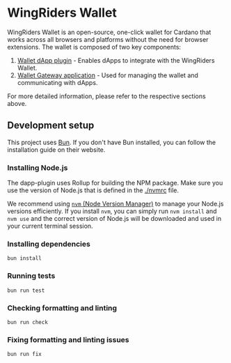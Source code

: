 # WingRiders Wallet

WingRiders Wallet is an open-source, one-click wallet for Cardano that works across all browsers and platforms without the need for browser extensions. The wallet is composed of two key components:

1. [Wallet dApp plugin](./dapp-plugin/README.md) - Enables dApps to integrate with the WingRiders Wallet.
2. [Wallet Gateway application](./gateway/README.md) - Used for managing the wallet and communicating with dApps.

For more detailed information, please refer to the respective sections above.

## Development setup

This project uses [Bun](https://bun.sh/). If you don't have Bun installed, you can follow the installation guide on their website.

### Installing Node.js

The dapp-plugin uses Rollup for building the NPM package. Make sure you use the version of Node.js that is defined in the [./nvmrc](.nvmrc) file.

We recommend using [`nvm` (Node Version Manager)](https://github.com/nvm-sh/nvm) to manage your Node.js versions efficiently. If you install `nvm`, you can simply run `nvm install` and `nvm use` and the correct version of Node.js will be downloaded and used in your current terminal session.

### Installing dependencies

```
bun install
```

### Running tests

```
bun run test
```

### Checking formatting and linting

```
bun run check
```

### Fixing formatting and linting issues

```
bun run fix
```
